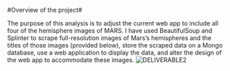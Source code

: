 #Overview of the project#

The purpose of this analysis is to adjust the current web app to include all four of the hemisphere images of MARS. I have used BeautifulSoup and Splinter to scrape full-resolution images of Mars’s hemispheres and the titles of those images (provided below), store the scraped data on a Mongo database, use a web application to display the data, and alter the design of the web app to accommodate these images. 
![DELIVERABLE2](https://user-images.githubusercontent.com/89427676/140682956-fb01d83c-f079-44a0-a754-75c433dfffe5.PNG)
